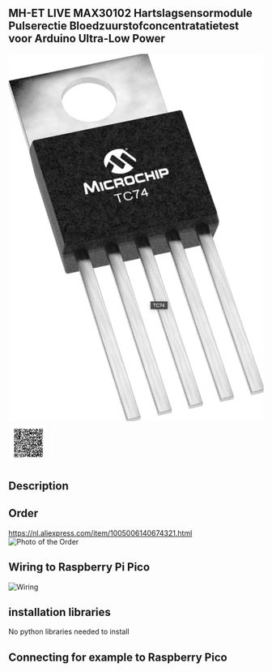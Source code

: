 ## MH-ET LIVE MAX30102 Hartslagsensormodule Pulserectie Bloedzuurstofconcentratatietest voor Arduino Ultra-Low Power

<img src="TC74_Photo.jpg" alt="Photo of the component">
<img src="TC74_QR_code.jpg" alt="QR code to this page" width="80" height="80">

## Description

## Order
<a href="https://nl.aliexpress.com/item/1005006140674321.html">https://nl.aliexpress.com/item/1005006140674321.html</a>
<img src="TC74_Order.jpg" alt="Photo of the Order">

## Wiring to Raspberry Pi Pico

<img src="TC74_Wiring.jpg" alt="Wiring" >

## installation libraries

No python libraries needed to install

## Connecting for example to Raspberry Pico




